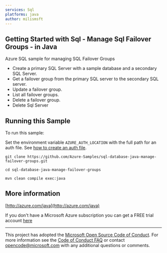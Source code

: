 ```yaml
---
services: Sql
platforms: java
author: milismsft
---
```


## Getting Started with Sql - Manage Sql Failover Groups - in Java ##


  Azure SQL sample for managing SQL Failover Groups
   - Create a primary SQL Server with a sample database and a secondary SQL Server.
   - Get a failover group from the primary SQL server to the secondary SQL server.
   - Update a failover group.
   - List all failover groups.
   - Delete a failover group.
   - Delete Sql Server
 

## Running this Sample ##

To run this sample:

Set the environment variable `AZURE_AUTH_LOCATION` with the full path for an auth file. See [how to create an auth file](https://github.com/Azure/azure-sdk-for-java/blob/master/AUTH.md).

    git clone https://github.com/Azure-Samples/sql-database-java-manage-failover-groups.git

    cd sql-database-java-manage-failover-groups

    mvn clean compile exec:java

## More information ##

[http://azure.com/java](http://azure.com/java)

If you don't have a Microsoft Azure subscription you can get a FREE trial account [here](http://go.microsoft.com/fwlink/?LinkId=330212)

---

This project has adopted the [Microsoft Open Source Code of Conduct](https://opensource.microsoft.com/codeofconduct/). For more information see the [Code of Conduct FAQ](https://opensource.microsoft.com/codeofconduct/faq/) or contact [opencode@microsoft.com](mailto:opencode@microsoft.com) with any additional questions or comments.
